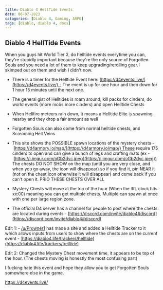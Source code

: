 ```yaml
---
title: Diablo 4 HellTide Events
date: 06-07-2023
catagories: [Diablo 4, Gaming, ARPG]
tags: [diablo, diablo 4, docs]
---
```


## Diablo 4 HellTide Events

When you guys hit World Tier 3, do helltide events everytime you can, they're stupidly important because they're the only source of Forgotten Souls and you need a lot of them to keep upgrading/rerolling gear. I skimped out on them and wish I didn't now.

- There is a timer for the Helltide Event here: [https://d4events.live/](https://d4events.live/) - The event is up for one hour and then down for 1 hour 15 minutes until the next one.

- The general gist of Helltides is roam around, kill packs for cinders, do world events (more mobs more cinders) and open Helltide Chests
 
- When Hellfire meteors rain down, it means a Helltide Elite is spawning nearby and they drop a fair amount as well

- Forgotten Souls can also come from normal helltide chests, and Screaming Hell Veins

- This site shows the POSSIBLE spawn locations of the mystery chests - [https://d4armory.io/map/](https://d4armory.io/map/) These require 175 cinders to open and can give a bunch of legs and crafting mats (ex - [https://i.imgur.com/oGb2dvc.jpeg](https://i.imgur.com/oGb2dvc.jpeg)) The chests DO NOT SHOW on the map (until you are very close, and when you go away, the icon will disappear) so if you find it, pin NEAR it (not on the chest icon otherwise it will disappear) and come back if you can't open it. PRIO THESE CHESTS OVER ALL

- Mystery Chests will move at the top of the hour (When the IRL clock hits xx:00) meaning you can get multiple chests. Multiple can spawn at once with one per large region zone.

- The official D4 server has a channel for people to post where the chests are located during events - [https://discord.com/invite/diablo4#discord](https://discord.com/invite/diablo4#discord)


Edit 1: - [/u/Prowner1](https://www.reddit.com/u/Prowner1/) has made a site and added a Helltide Tracker to it which allows inputs from users to show where the chests are on the current event - [https://diablo4.life/trackers/helltide](https://diablo4.life/trackers/helltide)

Edit 2: Changed the Mystery Chest movement time, it appears to be top of the hour. (The chests moving is honestly the most confusing part)

I fucking hate this event and hope they allow you to get Forgotten Souls somewhere else in the game.

https://d4events.live/

